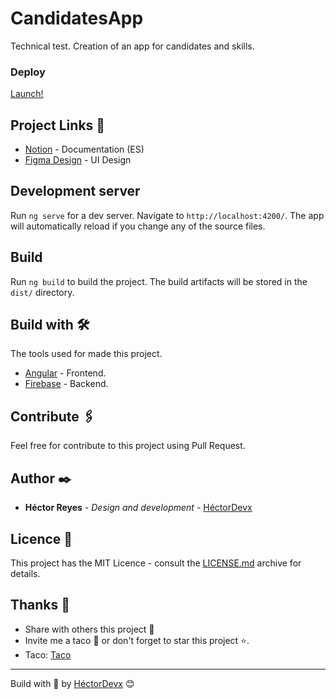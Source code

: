 # CandidatesApp

Technical test. Creation of an app for candidates and skills.

### Deploy
[Launch!](https://app-candidates-9878b.web.app/)

## Project Links 🔗

- [Notion](https://hectordevx.notion.site/Candidates-App-537447288ece4fc99d2374e0c7a9d2a7) - Documentation (ES)
- [Figma Design](https://www.figma.com/file/ZpfXQZAKHricHi2S1JwLwo/Candidates-App?node-id=2%3A1187&t=gNQGW5If0VLf4LOm-1) - UI Design

## Development server

Run `ng serve` for a dev server. Navigate to `http://localhost:4200/`. The app will automatically reload if you change any of the source files.

## Build

Run `ng build` to build the project. The build artifacts will be stored in the `dist/` directory.

## Build with 🛠️

The tools used for made this project.

- [Angular](https://angular.io/) - Frontend.
- [Firebase](https://firebase.google.com/?hl=es) - Backend.

## Contribute 🖇️

Feel free for contribute to this project using Pull Request.

## Author ✒️

- **Héctor Reyes** - _Design and development_ - [HéctorDevx](https://github.com/hector-reyes-dev)

## Licence 📄

This project has the MIT Licence - consult the [LICENSE.md](LICENSE.md) archive for details.

## Thanks 🎁

- Share with others this project 📢
- Invite me a taco 🌮 or don't forget to star this project ⭐.
- Taco: [Taco](https://www.paypal.me/HReyes117)

---

Build with 💚 by [HéctorDevx](https://github.com/HectorDevx) 😊
